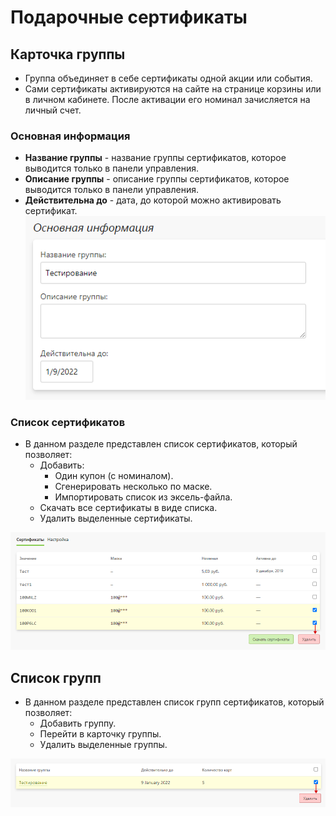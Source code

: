# Подарочные сертификаты

## Карточка группы
* Группа объединяет в себе сертификаты одной акции или события. 
* Сами сертификаты активируются на сайте на странице корзины или в личном кабинете. После активации его номинал зачисляется на личный счет.

### Основная информация
* **Название группы** - название группы сертификатов, которое выводится только в панели управления.
* **Описание группы** - описание группы сертификатов, которое выводится только в панели управления.
* **Действительна до** - дата, до которой можно активировать сертификат.
![](../_media/marketing/marketing14.png ':size=40%')

### Список сертификатов
* В данном разделе представлен список сертификатов, который позволяет:
    + Добавить:
        - Один купон (с номиналом).
        - Сгенерировать несколько по маске.
        - Импортировать список из эксель-файла.
    + Скачать все сертификаты в виде списка.
    + Удалить выделенные сертификаты.

![](../_media/marketing/marketing15.png ':size=70%')

## Список групп
* В данном разделе представлен список групп сертификатов, который позволяет:
    + Добавить группу.
    + Перейти в карточку группы.
    + Удалить выделенные группы.

![](../_media/marketing/marketing16.png ':size=70%')